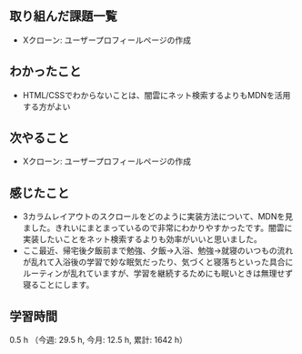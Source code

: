 ## 取り組んだ課題一覧
- Xクローン: ユーザープロフィールページの作成

## わかったこと
- HTML/CSSでわからないことは、闇雲にネット検索するよりもMDNを活用する方がよい
    
## 次やること
- Xクローン: ユーザープロフィールページの作成    


## 感じたこと
- 3カラムレイアウトのスクロールをどのように実装方法について、MDNを見ました。きれいにまとまっているので非常にわかりやすかったです。闇雲に実装したいことをネット検索するよりも効率がいいと思いました。
- ここ最近、帰宅後夕飯前まで勉強、夕飯→入浴、勉強→就寝のいつもの流れが乱れて入浴後の学習で妙な眠気だったり、気づくと寝落ちといった具合にルーティンが乱れていますが、学習を継続するためにも眠いときは無理せず寝ることにします。

## 学習時間
0.5 h （今週: 29.5 h, 今月: 12.5 h, 累計: 1642 h）